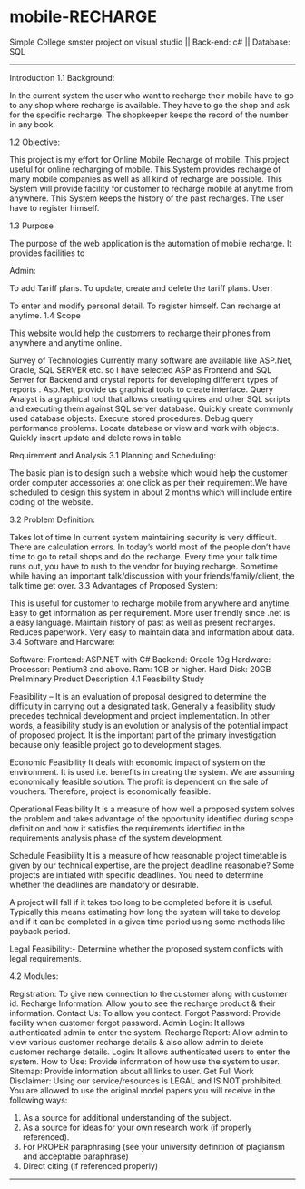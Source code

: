# mobile-RECHARGE
Simple College smster project on visual studio || Back-end: c# || Database: SQL


*****************************************************************************************************************************************************************************
Introduction
1.1 Background:

In the current system the user who want to recharge their mobile have to go to any shop where recharge is available. They have to go the shop and ask for the specific recharge. The shopkeeper keeps the record of the number in any book.

1.2 Objective:

This project is my effort for Online Mobile Recharge of mobile. This project useful for online recharging of mobile. This System provides recharge of many mobile companies as well as all kind of recharge are possible. This System will provide facility for customer to recharge mobile at anytime from anywhere. This System keeps the history of the past recharges. The user have to register himself.

1.3 Purpose

The purpose of the web application is the automation of mobile recharge. It provides facilities to

Admin:

To add Tariff plans.
To update, create and delete the tariff plans.
User:

To enter and modify personal detail.
To register himself.
Can recharge at anytime.
1.4 Scope

This website would help the customers to recharge their phones from anywhere and anytime online.

Survey of Technologies
Currently many software are available like ASP.Net, Oracle, SQL SERVER etc. so I have selected ASP as Frontend and SQL Server for Backend and crystal reports for developing different types of  reports . Asp.Net, provide us graphical tools to create interface. Query Analyst is a graphical tool that allows creating quires and other SQL scripts and executing them against SQL server database. Quickly create commonly used database objects. Execute stored procedures. Debug query performance problems. Locate database or view and work with objects. Quickly insert update and delete rows in table

Requirement and Analysis
3.1 Planning and Scheduling:

The basic plan is to design such a website which would help the customer order computer accessories at one click as per their requirement.We have scheduled to design this system in about 2 months which will include entire coding of the website.

3.2 Problem Definition:


 
Takes lot of time
In current system maintaining security is very difficult.
There are calculation errors.
In today’s world most of the people don’t have time to go to retail shops and do the recharge.
Every time your talk time runs out, you have to rush to the vendor for buying recharge.
Sometime while having an important talk/discussion with your friends/family/client, the talk time get over.
3.3 Advantages of Proposed System:

This is useful for customer to recharge mobile from anywhere and anytime.
Easy to get information as per requirement.
More user friendly since .net is a easy language.
Maintain history of past as well as present recharges.
Reduces paperwork.
Very easy to maintain data and information about data.
3.4 Software and Hardware:

Software:
Frontend: ASP.NET with C#
Backend: Oracle 10g
Hardware:
Processor: Pentium3 and above.
Ram: 1GB or higher.
Hard Disk: 20GB
Preliminary Product Description
4.1 Feasibility Study

Feasibility – It is an evaluation of proposal designed to determine the difficulty in carrying out a designated task. Generally a feasibility study precedes technical development and project implementation. In other words, a feasibility study is an evolution or analysis of the potential impact of proposed project. It is the important part of the primary investigation because only feasible project go to development stages.

Economic Feasibility
It deals with economic impact of system on the environment. It is used i.e. benefits in creating the system. We are assuming economically feasible solution. The profit is dependent on the sale of vouchers. Therefore, project is economically feasible.

Operational Feasibility
It is a measure of how well a proposed system solves the problem and takes advantage of the opportunity identified during scope definition and how it satisfies the requirements identified in the requirements analysis phase of the system development.

Schedule Feasibility
It is a measure of how reasonable project timetable is given by our technical expertise, are the project deadline reasonable? Some projects are initiated with specific deadlines. You need to determine whether the deadlines are mandatory or desirable.

A project will fall if it takes too long to be completed before it is useful. Typically this means estimating how long the system will take to develop and if it can be completed in a given time period using some methods like payback period.

Legal Feasibility:-
Determine whether the proposed system conflicts with legal requirements.

4.2 Modules:

Registration: To give new connection to the customer along with customer id.
Recharge Information: Allow you to see the recharge product & their information.
Contact Us: To allow you contact.
Forgot Password: Provide facility when customer forgot password.
Admin Login: It allows authenticated admin to enter the system.
Recharge Report: Allow admin to view various customer recharge details & also allow admin to delete customer recharge details.
Login: It allows authenticated users to enter the system.
How to Use: Provide information of how use the system to user.
Sitemap: Provide information about all links to user.
Get Full Work
Disclaimer:
Using our service/resources is LEGAL and IS NOT prohibited.
You are allowed to use the original model papers you will receive in the following ways:
1. As a source for additional understanding of the subject.
2. As a source for ideas for your own research work (if properly referenced).
3. For PROPER paraphrasing (see your university definition of plagiarism and acceptable paraphrase)
4. Direct citing (if referenced properly)
**********************************************************************************************************************************************************************
